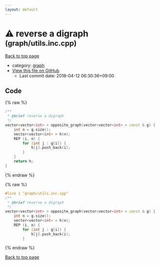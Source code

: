 ```yaml
---
layout: default
---
```


<!-- mathjax config similar to math.stackexchange -->
<script type="text/javascript" async
  src="https://cdnjs.cloudflare.com/ajax/libs/mathjax/2.7.5/MathJax.js?config=TeX-MML-AM_CHTML">
</script>
<script type="text/x-mathjax-config">
  MathJax.Hub.Config({
    TeX: { equationNumbers: { autoNumber: "AMS" }},
    tex2jax: {
      inlineMath: [ ['$','$'] ],
      processEscapes: true
    },
    "HTML-CSS": { matchFontHeight: false },
    displayAlign: "left",
    displayIndent: "2em"
  });
</script>

<script type="text/javascript" src="https://cdnjs.cloudflare.com/ajax/libs/jquery/3.4.1/jquery.min.js"></script>
<script src="https://cdn.jsdelivr.net/npm/jquery-balloon-js@1.1.2/jquery.balloon.min.js" integrity="sha256-ZEYs9VrgAeNuPvs15E39OsyOJaIkXEEt10fzxJ20+2I=" crossorigin="anonymous"></script>
<script type="text/javascript" src="../../assets/js/copy-button.js"></script>
<link rel="stylesheet" href="../../assets/css/copy-button.css" />


# :warning: reverse a digraph <small>(graph/utils.inc.cpp)</small>

<a href="../../index.html">Back to top page</a>

* category: <a href="../../index.html#f8b0b924ebd7046dbfa85a856e4682c8">graph</a>
* <a href="{{ site.github.repository_url }}/blob/master/graph/utils.inc.cpp">View this file on GitHub</a>
    - Last commit date: 2018-04-12 06:30:36+09:00




## Code

<a id="unbundled"></a>
{% raw %}
```cpp
/**
 * @brief reverse a digraph
 */
vector<vector<int> > opposite_graph(vector<vector<int> > const & g) {
    int n = g.size();
    vector<vector<int> > h(n);
    REP (i, n) {
        for (int j : g[i]) {
            h[j].push_back(i);
        }
    }
    return h;
}

```
{% endraw %}

<a id="bundled"></a>
{% raw %}
```cpp
#line 1 "graph/utils.inc.cpp"
/**
 * @brief reverse a digraph
 */
vector<vector<int> > opposite_graph(vector<vector<int> > const & g) {
    int n = g.size();
    vector<vector<int> > h(n);
    REP (i, n) {
        for (int j : g[i]) {
            h[j].push_back(i);
        }

```
{% endraw %}

<a href="../../index.html">Back to top page</a>

